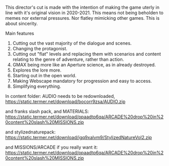 This director's cut is made with the intention of making the game uterly in line with it's original vision in 2020-2021.
This means not being beholden to memes nor external pressures. Nor flatley mimicking other games. This is about sincerity.

Main features
1. Cutting out the vast majority of the dialogue and scenes.
2. Changing the protagonist.
3. Cutting out "flat" levels and replacing them with scenarios and content relating to the genre of adventure, rather than action.
4. GMAX being more like an Aperture science, as in already destroyed.
5. Explores the lore more.
6. Starting out in the open world.
7. Making Webscape mandatory for progression and easy to access.
8. Simplifying everything.

In content folder: 
AUDIO needs to be redownloaded,
https://static.termer.net/download/bocorr9zsa/AUDIO.zip

and franks slash pack, and MATERIALS: 
https://static.termer.net/download/ppaadtp6qa/ARCADE%20drop%20in%20content%20slash%20MISSIONS.zip

and stylizednaturepack: 
https://static.termer.net/download/igq9xalvm9/StylizedNatureVol2.zip

and MISSIONS/ARCADE if you really want it:
https://static.termer.net/download/ppaadtp6qa/ARCADE%20drop%20in%20content%20slash%20MISSIONS.zip
